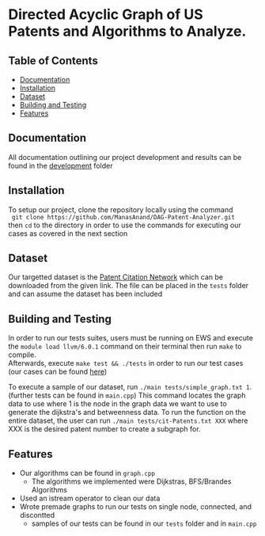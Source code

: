# 
# Directed Acyclic Graph of US Patents and Algorithms to Analyze.

## Table of Contents 
- [Documentation](#documentation)
- [Installation](#installation)
- [Dataset](#dataset)
- [Building and Testing](#building)
- [Features](#features)

## Documentation
All documentation outlining our project development and results can be found in the [development](https://github-dev.cs.illinois.edu/cs225-sp21/taran4-mpara3-manasa3-anakind2/tree/master/development) folder

## Installation
To setup our project, clone the repository locally using the command
<br>
`` git clone https://github.com/ManasAnand/DAG-Patent-Analyzer.git``
<br>
then ``cd`` to the directory in order to use the commands for executing our cases as covered in the next section

## Dataset
Our targetted dataset is the [Patent Citation Network](https://snap.stanford.edu/data/cit-Patents.html) which can be downloaded from the given link. The file can be placed in the ``tests`` folder and can assume the dataset has been included

## Building and Testing 
In order to run our tests suites, users must be running on EWS and execute the ``module load llvm/6.0.1`` command on their terminal then run ``make`` to compile. <br> 
Afterwards, execute ``make test && ./tests`` in order to run our test cases (our cases can be found [here](https://github-dev.cs.illinois.edu/cs225-sp21/taran4-mpara3-manasa3-anakind2/tree/master/tests))

To execute a sample of our dataset, run ``./main tests/simple_graph.txt 1``. (further tests can be found in ``main.cpp``) This command locates the graph data to use where 1 is the node in the graph data we want to use to generate the dijkstra's and betweenness data. To run the function on the entire dataset, the user can run ``./main tests/cit-Patents.txt XXX`` where XXX is the desired patent number to create a subgraph for. 


## Features
* Our algorithms can be found in ``graph.cpp``
  * The algorithms we implemented were Dijkstras, BFS/Brandes Algorithms
* Used an istream operator to clean our data
* Wrote premade graphs to run our tests on single node, connected, and discontted
    * samples of our tests can be found in our ``tests`` folder and in ``main.cpp``
